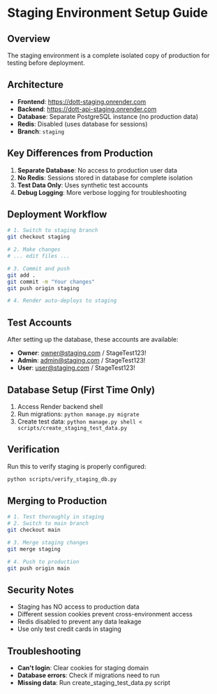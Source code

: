 # Staging Environment Setup Guide

## Overview
The staging environment is a complete isolated copy of production for testing before deployment.

## Architecture
- **Frontend**: https://dott-staging.onrender.com
- **Backend**: https://dott-api-staging.onrender.com
- **Database**: Separate PostgreSQL instance (no production data)
- **Redis**: Disabled (uses database for sessions)
- **Branch**: `staging`

## Key Differences from Production
1. **Separate Database**: No access to production user data
2. **No Redis**: Sessions stored in database for complete isolation
3. **Test Data Only**: Uses synthetic test accounts
4. **Debug Logging**: More verbose logging for troubleshooting

## Deployment Workflow
```bash
# 1. Switch to staging branch
git checkout staging

# 2. Make changes
# ... edit files ...

# 3. Commit and push
git add .
git commit -m "Your changes"
git push origin staging

# 4. Render auto-deploys to staging
```

## Test Accounts
After setting up the database, these accounts are available:
- **Owner**: owner@staging.com / StageTest123!
- **Admin**: admin@staging.com / StageTest123!
- **User**: user@staging.com / StageTest123!

## Database Setup (First Time Only)
1. Access Render backend shell
2. Run migrations: `python manage.py migrate`
3. Create test data: `python manage.py shell < scripts/create_staging_test_data.py`

## Verification
Run this to verify staging is properly configured:
```bash
python scripts/verify_staging_db.py
```

## Merging to Production
```bash
# 1. Test thoroughly in staging
# 2. Switch to main branch
git checkout main

# 3. Merge staging changes
git merge staging

# 4. Push to production
git push origin main
```

## Security Notes
- Staging has NO access to production data
- Different session cookies prevent cross-environment access
- Redis disabled to prevent any data leakage
- Use only test credit cards in staging

## Troubleshooting
- **Can't login**: Clear cookies for staging domain
- **Database errors**: Check if migrations need to run
- **Missing data**: Run create_staging_test_data.py script